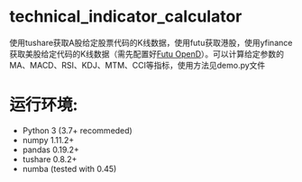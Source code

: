 # technical_indicator_calculator

使用tushare获取A股给定股票代码的K线数据，使用futu获取港股，使用yfinance获取美股给定代码的K线数据（需先配置好[Futu OpenD](https://github.com/FutunnOpen/py-futu-api)）。可以计算给定参数的MA、MACD、RSI、KDJ、MTM、CCI等指标，使用方法见demo.py文件

# 运行环境:

* Python 3 (3.7+ recommeded)
* numpy 1.11.2+
* pandas 0.19.2+
* tushare 0.8.2+
* numba (tested with 0.45)
